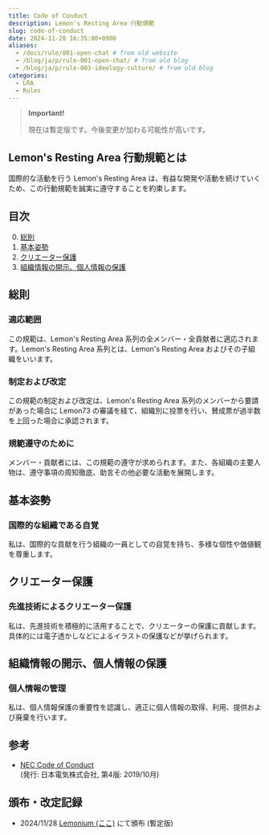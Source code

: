 ```yaml
---
title: Code of Conduct
description: Lemon's Resting Area 行動規範
slug: code-of-conduct
date: 2024-11-28 16:35:00+0900
aliases:
  - /docs/rule/001-open-chat # from old website
  - /blog/ja/p/rule-001-open-chat/ # from old blog
  - /blog/ja/p/rule-003-ideology-culture/ # from old blog
categories:
  - LRA
  - Rules
---
```


<!--
T-----T  ___
|~ ~~~| /~~ --7
| ~~~ |--T ~~/
|~~ ~~|~ |~ / ZN
L-----J ~|_/  ||
   | ~~~ |    ||
   L_____J    LJ
  ------------
   |LRA Docs|
  ------------
-->

> **Important!**
> 
> 現在は暫定版です。今後変更が加わる可能性が高いです。

## Lemon's Resting Area 行動規範とは

国際的な活動を行う Lemon's Resting Area は、有益な開発や活動を続けていくため、この行動規範を誠実に遵守することを約束します。

## 目次

0. [総則](#総則)
1. [基本姿勢](#基本姿勢)
1. [クリエーター保護](#クリエーター保護)
1. [組織情報の開示、個人情報の保護](#組織情報の開示個人情報の保護)

## 総則

### 適応範囲

この規範は、Lemon's Resting Area 系列の全メンバー・全貢献者に適応されます。Lemon's Resting Area 系列とは、Lemon's Resting Area およびその子組織をいいます。

### 制定および改定

この規範の制定および改定は、Lemon's Resting Area 系列のメンバーから要請があった場合に Lemon73 の審議を経て、組織別に投票を行い、賛成票が過半数を上回った場合に承認されます。

### 規範遵守のために

メンバー・貢献者には、この規範の遵守が求められます。また、各組織の主要人物は、遵守事項の周知徹底、助言その他必要な活動を展開します。

## 基本姿勢

### 国際的な組織である自覚

私は、国際的な貢献を行う組織の一員としての自覚を持ち、多様な個性や価値観を尊重します。

## クリエーター保護

### 先進技術によるクリエーター保護

私は、先進技術を積極的に活用することで、クリエーターの保護に貢献します。具体的には電子透かしなどによるイラストの保護などが挙げられます。

## 組織情報の開示、個人情報の保護

### 個人情報の管理

私は、個人情報保護の重要性を認識し、適正に個人情報の取得、利用、提供および廃棄を行います。

## 参考

- [NEC Code of Conduct](https://jpn.nec.com/profile/corp/pdf/necway/nec_code_of_conduct.pdf)  
(発行: 日本電気株式会社, 第4版: 2019/10月)

## 頒布・改定記録

- 2024/11/28 [Lemonium (ここ)](./) にて頒布 (暫定版)
